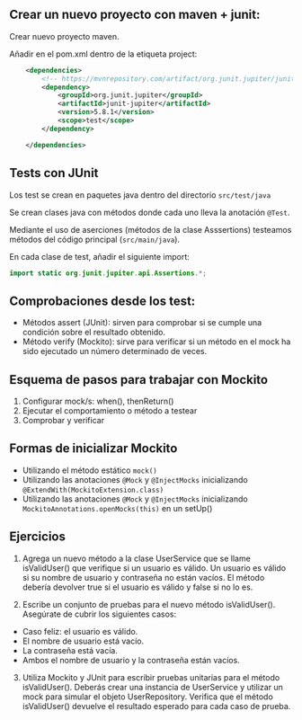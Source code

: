 
## Crear un nuevo proyecto con maven + junit: 

Crear nuevo proyecto maven. 

Añadir en el pom.xml dentro de la etiqueta project: 

```xml
    <dependencies>
        <!-- https://mvnrepository.com/artifact/org.junit.jupiter/junit-jupiter -->
        <dependency>
            <groupId>org.junit.jupiter</groupId>
            <artifactId>junit-jupiter</artifactId>
            <version>5.8.1</version>
            <scope>test</scope>
        </dependency>

    </dependencies>
```

## Tests con JUnit 

Los test se crean en paquetes java dentro del directorio `src/test/java`

Se crean clases java con métodos donde cada uno lleva la anotación `@Test`.

Mediante el uso de aserciones (métodos de la clase Asssertions) testeamos métodos del código principal (`src/main/java`). 

En cada clase de test, añadir el siguiente import: 

```java
import static org.junit.jupiter.api.Assertions.*;
```

## Comprobaciones desde los test: 

* Métodos assert (JUnit): sirven para comprobar si se cumple una condición sobre el resultado obtenido. 
* Método verify (Mockito): sirve para verificar si un método en el mock ha sido ejecutado un número determinado de veces.

## Esquema de pasos para trabajar con Mockito

1. Configurar mock/s: when(), thenReturn()
2. Ejecutar el comportamiento o método a testear 
3. Comprobar y verificar

## Formas de inicializar Mockito

* Utilizando el método estático `mock()`
* Utilizando las anotaciones `@Mock` y `@InjectMocks` inicializando `@ExtendWith(MockitoExtension.class)`
* Utilizando las anotaciones `@Mock` y `@InjectMocks` inicializando `MockitoAnnotations.openMocks(this)` en un setUp()


## Ejercicios


1. Agrega un nuevo método a la clase UserService que se llame isValidUser() que verifique si un usuario es válido. Un usuario es válido si su nombre de usuario y contraseña no están vacíos. El método debería devolver true si el usuario es válido y false si no lo es.

2. Escribe un conjunto de pruebas para el nuevo método isValidUser(). Asegúrate de cubrir los siguientes casos:

- Caso feliz: el usuario es válido.
- El nombre de usuario está vacío.
- La contraseña está vacía.
- Ambos el nombre de usuario y la contraseña están vacíos.

3. Utiliza Mockito y JUnit para escribir pruebas unitarias para el método isValidUser(). Deberás crear una instancia de UserService y utilizar un mock para simular el objeto UserRepository. Verifica que el método isValidUser() devuelve el resultado esperado para cada caso de prueba.

